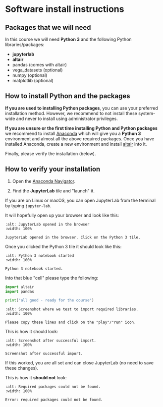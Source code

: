 # Software install instructions


## Packages that we will need

In this course we will need **Python 3** and the following Python libraries/packages:
- **jupyterlab**
- **altair**
- pandas (comes with altair)
- vega_datasets (optional)
- numpy (optional)
- matplotlib (optional)


## How to install Python and the packages

**If you are used to installing Python packages**, you can use your preferred
installation method.  However, we recommend to not install these system-wide
and never to install using administrator privileges.

**If you are unsure or the first time installing Python and Python packages**
we recommend to install
[Anaconda](https://www.anaconda.com/products/individual) which will give you a
**Python 3** environment and almost all the above required packages.  Once you
have installed Anaconda, create a new environment and install
[altair](https://altair-viz.github.io/) into it.

Finally, please verify the installation (below).


## How to verify your installation

1. Open the [Anaconda Navigator](https://docs.anaconda.com/anaconda/navigator/).

2. Find the **JupyterLab** tile and "launch" it.

If you are on Linux or macOS, you can open JupyterLab from the terminal by typing `jupyter-lab`.

It will hopefully open up your browser and look like this:

```{figure} img/installation/testing-jupyter1.png
:alt: JupyterLab opened in the browser
:width: 100%

JupyterLab opened in the browser. Click on the Python 3 tile.
```

Once you clicked the Python 3 tile it should look like this:

```{figure} img/installation/testing-jupyter2.png
:alt: Python 3 notebook started
:width: 100%

Python 3 notebook started.
```

Into that blue "cell" please type the following:

```python
import altair
import pandas

print("all good - ready for the course")
```

```{figure} img/installation/testing-jupyter3.png
:alt: Screenshot where we test to import required libraries.
:width: 100%

Please copy these lines and click on the "play"/"run" icon.
```

This is how it should look:

```{figure} img/installation/testing-jupyter4.png
:alt: Screenshot after successful import.
:width: 100%

Screenshot after successful import.
```

If this worked, you are all set and can close JupyterLab (no need to save these
changes).

This is how it **should not** look:

```{figure} img/installation/testing-jupyter5.png
:alt: Required packages could not be found.
:width: 100%

Error: required packages could not be found.
```
